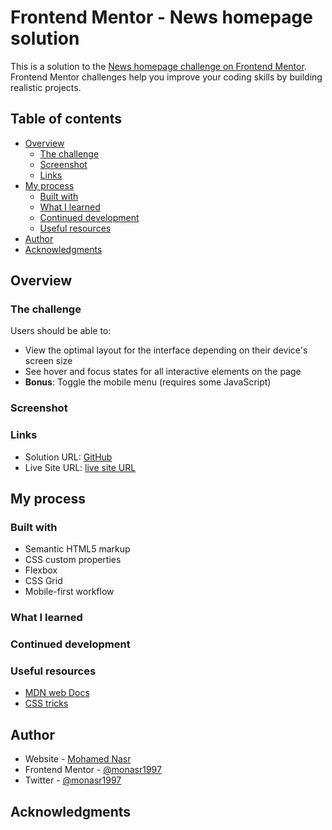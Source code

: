 # Frontend Mentor - News homepage solution

This is a solution to the [News homepage challenge on Frontend Mentor](https://www.frontendmentor.io/challenges/news-homepage-H6SWTa1MFl). Frontend Mentor challenges help you improve your coding skills by building realistic projects. 

## Table of contents

- [Overview](#overview)
  - [The challenge](#the-challenge)
  - [Screenshot](#screenshot)
  - [Links](#links)
- [My process](#my-process)
  - [Built with](#built-with)
  - [What I learned](#what-i-learned)
  - [Continued development](#continued-development)
  - [Useful resources](#useful-resources)
- [Author](#author)
- [Acknowledgments](#acknowledgments)

## Overview

### The challenge

Users should be able to:

- View the optimal layout for the interface depending on their device's screen size
- See hover and focus states for all interactive elements on the page
- **Bonus**: Toggle the mobile menu (requires some JavaScript)

### Screenshot

### Links

- Solution URL: [GitHub](https://github.com/monasr1997/news-homepage-main)
- Live Site URL: [live site URL](https://grand-axolotl-a35e24.netlify.app/)

## My process

### Built with

- Semantic HTML5 markup
- CSS custom properties
- Flexbox
- CSS Grid
- Mobile-first workflow

### What I learned

### Continued development

### Useful resources

- [MDN web Docs](https://developer.mozilla.org/en-US/)
- [CSS tricks](https://css-tricks.com/)

## Author

- Website - [Mohamed Nasr](https://linkedin.com/in/monasr1997)
- Frontend Mentor - [@monasr1997](https://www.frontendmentor.io/profile/monasr1997)
- Twitter - [@monasr1997](https://www.twitter.com/monasr1997)

## Acknowledgments


